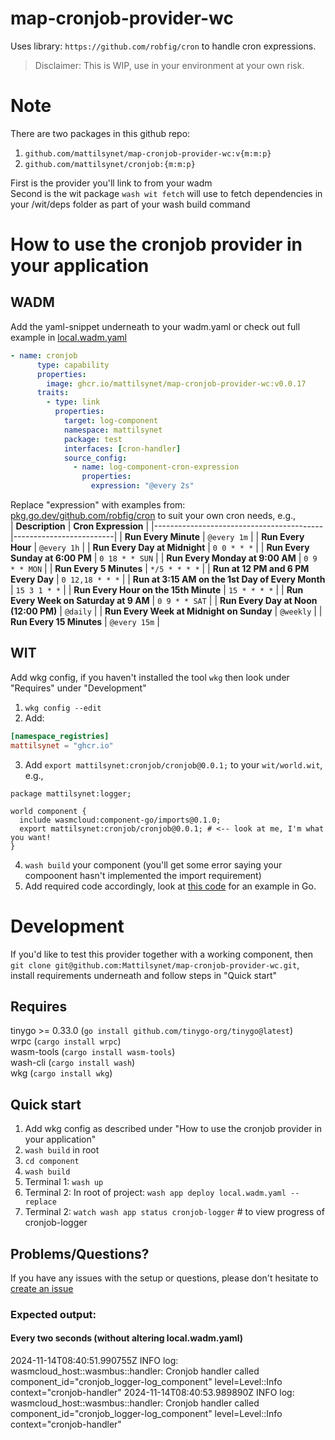 # map-cronjob-provider-wc

Uses library: `https://github.com/robfig/cron` to handle cron expressions.   

> Disclaimer: This is WIP, use in your environment at your own risk.

# Note
There are two packages in this github repo:  

1. `github.com/mattilsynet/map-cronjob-provider-wc:v{m:m:p}`
2. `github.com/mattilsynet/cronjob:{m:m:p}`  

First is the provider you'll link to from your wadm  
Second is the wit package `wash wit fetch` will use to fetch dependencies in your /wit/deps folder as part of your wash build command  

# How to use the cronjob provider in your application

## WADM
Add the yaml-snippet underneath to your wadm.yaml or check out full example in [local.wadm.yaml](./local.wadm.yaml)

```yaml
- name: cronjob
      type: capability
      properties:
        image: ghcr.io/mattilsynet/map-cronjob-provider-wc:v0.0.17
      traits:
        - type: link
          properties:
            target: log-component
            namespace: mattilsynet
            package: test
            interfaces: [cron-handler]
            source_config:
              - name: log-component-cron-expression
                properties:
                  expression: "@every 2s"    
```

Replace "expression" with examples from: [pkg.go.dev/github.com/robfig/cron](https://pkg.go.dev/github.com/robfig/cron) to suit your own cron needs, e.g.,  
| **Description**                          | **Cron Expression**     |
|------------------------------------------|-------------------------|
| **Run Every Minute**                     | `@every 1m`             |
| **Run Every Hour**                       | `@every 1h`             |
| **Run Every Day at Midnight**            | `0 0 * * *`             |
| **Run Every Sunday at 6:00 PM**          | `0 18 * * SUN`          |
| **Run Every Monday at 9:00 AM**          | `0 9 * * MON`           |
| **Run Every 5 Minutes**                  | `*/5 * * * *`           |
| **Run at 12 PM and 6 PM Every Day**      | `0 12,18 * * *`         |
| **Run at 3:15 AM on the 1st Day of Every Month** | `15 3 1 * *`     |
| **Run Every Hour on the 15th Minute**   | `15 * * * *`            |
| **Run Every Week on Saturday at 9 AM**   | `0 9 * * SAT`           |
| **Run Every Day at Noon (12:00 PM)**     | `@daily`                |
| **Run Every Week at Midnight on Sunday** | `@weekly`               |
| **Run Every 15 Minutes**                 | `@every 15m`            |  

## WIT
Add wkg config, if you haven't installed the tool `wkg` then look under "Requires" under "Development" 
1. `wkg config --edit`
2. Add:
```toml
[namespace_registries]
mattilsynet = "ghcr.io"
```
3. Add `export mattilsynet:cronjob/cronjob@0.0.1;` to your `wit/world.wit`, e.g.,  
```WIT
package mattilsynet:logger;

world component {
  include wasmcloud:component-go/imports@0.1.0;
  export mattilsynet:cronjob/cronjob@0.0.1; # <-- look at me, I'm what you want!
}
```
4. `wash build` your component (you'll get some error saying your compoonent hasn't implemented the import requirement)
5. Add required code accordingly, look at [this code](./component/logger.go) for an example in Go.
# Development
If you'd like to test this provider together with a working component, then `git clone git@github.com:Mattilsynet/map-cronjob-provider-wc.git`, install requirements underneath and follow steps in "Quick start"

## Requires
tinygo >= 0.33.0 (`go install github.com/tinygo-org/tinygo@latest`)  
wrpc (`cargo install wrpc`)  
wasm-tools (`cargo install wasm-tools`)  
wash-cli (`cargo install wash`)   
wkg (`cargo install wkg`)

## Quick start
1. Add wkg config as described under "How to use the cronjob provider in your application"
2. `wash build` in root  
3. `cd component`
4. `wash build`  
5. Terminal 1: `wash up` 
6. Terminal 2: In root of project: `wash app deploy local.wadm.yaml --replace`  
7. Terminal 2: `watch wash app status cronjob-logger` # to view progress of cronjob-logger  

## Problems/Questions?
If you have any issues with the setup or questions, please don't hesitate to [create an issue](https://github.com/Mattilsynet/map-cronjob-provider-wc/issues)

### Expected output:
#### Every two seconds (without altering local.wadm.yaml)
2024-11-14T08:40:51.990755Z  INFO log: wasmcloud_host::wasmbus::handler: Cronjob handler called component_id="cronjob_logger-log_component" level=Level::Info context="cronjob-handler"
2024-11-14T08:40:53.989890Z  INFO log: wasmcloud_host::wasmbus::handler: Cronjob handler called component_id="cronjob_logger-log_component" level=Level::Info context="cronjob-handler"

